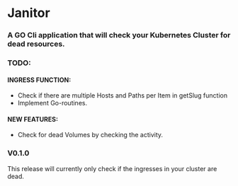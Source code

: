 # Janitor

### A GO Cli application that will check your Kubernetes Cluster for dead resources.


### TODO:
#### INGRESS FUNCTION:
- Check if there are multiple Hosts and Paths per Item in getSlug function
- Implement Go-routines.


#### NEW FEATURES:
- Check for dead Volumes by checking the activity.


### V0.1.0
This release will currently only check if the ingresses in your cluster are dead.